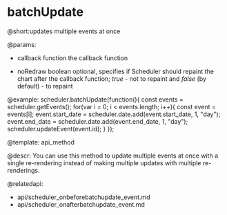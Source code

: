 batchUpdate
=============

@short:updates multiple events at once

@params:
- callback  function    the callback function
* noRedraw  boolean     optional, specifies if Scheduler should repaint the chart after the callback function; <i>true</i> - not to repaint and <i>false</i> (by default) - to repaint

@example:
scheduler.batchUpdate(function(){
    const events = scheduler.getEvents();
    for(var i = 0; i < events.length; i++){
        const event = events[i];
        event.start_date = scheduler.date.add(event.start_date, 1, "day");
        event.end_date = scheduler.date.add(event.end_date, 1, "day");
        scheduler.updateEvent(event.id);
    }
});


@template:	api_method

@descr:
You can use this method to update multiple events at once with a single re-rendering  instead of making multiple updates with multiple re-renderings.


@relatedapi:
- api/scheduler_onbeforebatchupdate_event.md
- api/scheduler_onafterbatchupdate_event.md
